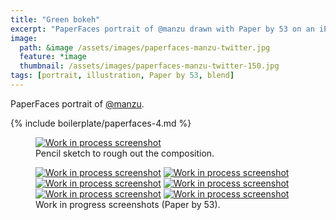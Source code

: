 ```yaml
---
title: "Green bokeh"
excerpt: "PaperFaces portrait of @manzu drawn with Paper by 53 on an iPad."
image: 
  path: &image /assets/images/paperfaces-manzu-twitter.jpg 
  feature: *image
  thumbnail: /assets/images/paperfaces-manzu-twitter-150.jpg
tags: [portrait, illustration, Paper by 53, blend]
---
```


PaperFaces portrait of [@manzu](http://twitter.com/manzu).

{% include boilerplate/paperfaces-4.md %}

<figure>
  <a href="{{ site.url }}/assets/images/paperfaces-manzu-process-1-lg.jpg"><img src="{{ site.url }}/assets/images/paperfaces-manzu-process-1-750.jpg" alt="Work in process screenshot"></a>
  <figcaption>Pencil sketch to rough out the composition.</figcaption>
</figure>

<figure class="half">
  <a href="{{ site.url }}/assets/images/paperfaces-manzu-process-2-lg.jpg"><img src="{{ site.url }}/assets/images/paperfaces-manzu-process-2-600.jpg" alt="Work in process screenshot"></a>
  <a href="{{ site.url }}/assets/images/paperfaces-manzu-process-3-lg.jpg"><img src="{{ site.url }}/assets/images/paperfaces-manzu-process-3-600.jpg" alt="Work in process screenshot"></a>
  <a href="{{ site.url }}/assets/images/paperfaces-manzu-process-4-lg.jpg"><img src="{{ site.url }}/assets/images/paperfaces-manzu-process-4-600.jpg" alt="Work in process screenshot"></a>
  <a href="{{ site.url }}/assets/images/paperfaces-manzu-process-5-lg.jpg"><img src="{{ site.url }}/assets/images/paperfaces-manzu-process-5-600.jpg" alt="Work in process screenshot"></a>
  <a href="{{ site.url }}/assets/images/paperfaces-manzu-process-6-lg.jpg"><img src="{{ site.url }}/assets/images/paperfaces-manzu-process-6-600.jpg" alt="Work in process screenshot"></a>
  <a href="{{ site.url }}/assets/images/paperfaces-manzu-process-7-lg.jpg"><img src="{{ site.url }}/assets/images/paperfaces-manzu-process-7-600.jpg" alt="Work in process screenshot"></a>
  <figcaption>Work in progress screenshots (Paper by 53).</figcaption>
</figure>
